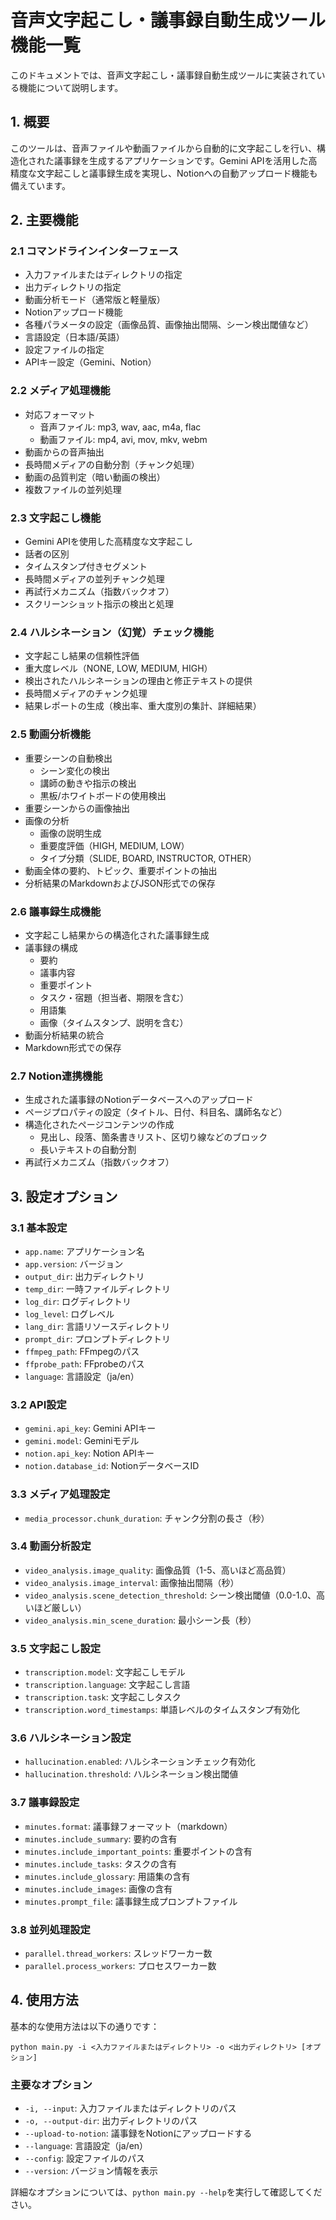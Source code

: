 # 音声文字起こし・議事録自動生成ツール 機能一覧

このドキュメントでは、音声文字起こし・議事録自動生成ツールに実装されている機能について説明します。

## 1. 概要

このツールは、音声ファイルや動画ファイルから自動的に文字起こしを行い、構造化された議事録を生成するアプリケーションです。Gemini APIを活用した高精度な文字起こしと議事録生成を実現し、Notionへの自動アップロード機能も備えています。

## 2. 主要機能

### 2.1 コマンドラインインターフェース

- 入力ファイルまたはディレクトリの指定
- 出力ディレクトリの指定
- 動画分析モード（通常版と軽量版）
- Notionアップロード機能
- 各種パラメータの設定（画像品質、画像抽出間隔、シーン検出閾値など）
- 言語設定（日本語/英語）
- 設定ファイルの指定
- APIキー設定（Gemini、Notion）

### 2.2 メディア処理機能

- 対応フォーマット
  - 音声ファイル: mp3, wav, aac, m4a, flac
  - 動画ファイル: mp4, avi, mov, mkv, webm
- 動画からの音声抽出
- 長時間メディアの自動分割（チャンク処理）
- 動画の品質判定（暗い動画の検出）
- 複数ファイルの並列処理

### 2.3 文字起こし機能

- Gemini APIを使用した高精度な文字起こし
- 話者の区別
- タイムスタンプ付きセグメント
- 長時間メディアの並列チャンク処理
- 再試行メカニズム（指数バックオフ）
- スクリーンショット指示の検出と処理

### 2.4 ハルシネーション（幻覚）チェック機能

- 文字起こし結果の信頼性評価
- 重大度レベル（NONE, LOW, MEDIUM, HIGH）
- 検出されたハルシネーションの理由と修正テキストの提供
- 長時間メディアのチャンク処理
- 結果レポートの生成（検出率、重大度別の集計、詳細結果）

### 2.5 動画分析機能

- 重要シーンの自動検出
  - シーン変化の検出
  - 講師の動きや指示の検出
  - 黒板/ホワイトボードの使用検出
- 重要シーンからの画像抽出
- 画像の分析
  - 画像の説明生成
  - 重要度評価（HIGH, MEDIUM, LOW）
  - タイプ分類（SLIDE, BOARD, INSTRUCTOR, OTHER）
- 動画全体の要約、トピック、重要ポイントの抽出
- 分析結果のMarkdownおよびJSON形式での保存

### 2.6 議事録生成機能

- 文字起こし結果からの構造化された議事録生成
- 議事録の構成
  - 要約
  - 議事内容
  - 重要ポイント
  - タスク・宿題（担当者、期限を含む）
  - 用語集
  - 画像（タイムスタンプ、説明を含む）
- 動画分析結果の統合
- Markdown形式での保存

### 2.7 Notion連携機能

- 生成された議事録のNotionデータベースへのアップロード
- ページプロパティの設定（タイトル、日付、科目名、講師名など）
- 構造化されたページコンテンツの作成
  - 見出し、段落、箇条書きリスト、区切り線などのブロック
  - 長いテキストの自動分割
- 再試行メカニズム（指数バックオフ）

## 3. 設定オプション

### 3.1 基本設定

- `app.name`: アプリケーション名
- `app.version`: バージョン
- `output_dir`: 出力ディレクトリ
- `temp_dir`: 一時ファイルディレクトリ
- `log_dir`: ログディレクトリ
- `log_level`: ログレベル
- `lang_dir`: 言語リソースディレクトリ
- `prompt_dir`: プロンプトディレクトリ
- `ffmpeg_path`: FFmpegのパス
- `ffprobe_path`: FFprobeのパス
- `language`: 言語設定（ja/en）

### 3.2 API設定

- `gemini.api_key`: Gemini APIキー
- `gemini.model`: Geminiモデル
- `notion.api_key`: Notion APIキー
- `notion.database_id`: NotionデータベースID

### 3.3 メディア処理設定

- `media_processor.chunk_duration`: チャンク分割の長さ（秒）

### 3.4 動画分析設定

- `video_analysis.image_quality`: 画像品質（1-5、高いほど高品質）
- `video_analysis.image_interval`: 画像抽出間隔（秒）
- `video_analysis.scene_detection_threshold`: シーン検出閾値（0.0-1.0、高いほど厳しい）
- `video_analysis.min_scene_duration`: 最小シーン長（秒）

### 3.5 文字起こし設定

- `transcription.model`: 文字起こしモデル
- `transcription.language`: 文字起こし言語
- `transcription.task`: 文字起こしタスク
- `transcription.word_timestamps`: 単語レベルのタイムスタンプ有効化

### 3.6 ハルシネーション設定

- `hallucination.enabled`: ハルシネーションチェック有効化
- `hallucination.threshold`: ハルシネーション検出閾値

### 3.7 議事録設定

- `minutes.format`: 議事録フォーマット（markdown）
- `minutes.include_summary`: 要約の含有
- `minutes.include_important_points`: 重要ポイントの含有
- `minutes.include_tasks`: タスクの含有
- `minutes.include_glossary`: 用語集の含有
- `minutes.include_images`: 画像の含有
- `minutes.prompt_file`: 議事録生成プロンプトファイル

### 3.8 並列処理設定

- `parallel.thread_workers`: スレッドワーカー数
- `parallel.process_workers`: プロセスワーカー数

## 4. 使用方法

基本的な使用方法は以下の通りです：

```
python main.py -i <入力ファイルまたはディレクトリ> -o <出力ディレクトリ> [オプション]
```

### 主要なオプション

- `-i, --input`: 入力ファイルまたはディレクトリのパス
- `-o, --output-dir`: 出力ディレクトリのパス
- `--upload-to-notion`: 議事録をNotionにアップロードする
- `--language`: 言語設定（ja/en）
- `--config`: 設定ファイルのパス
- `--version`: バージョン情報を表示

詳細なオプションについては、`python main.py --help`を実行して確認してください。

